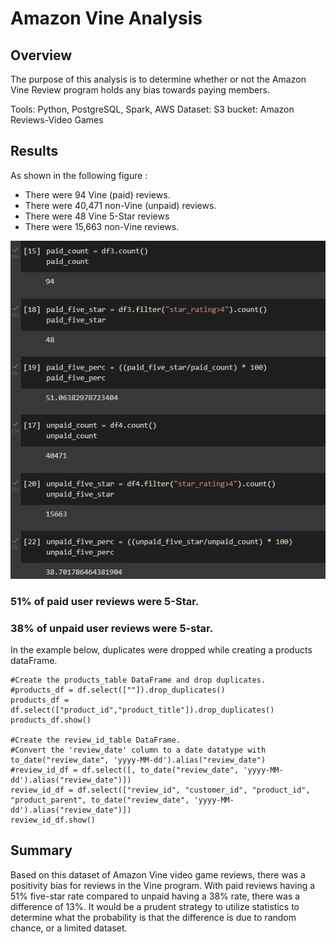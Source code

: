 # Amazon Vine Analysis




## Overview

The purpose of this analysis is to determine whether or not the Amazon Vine Review program holds any bias towards paying members. 

Tools: Python, PostgreSQL, Spark, AWS
Dataset: S3 bucket: Amazon Reviews-Video Games

## Results

As shown in the following figure :
- There were 94 Vine (paid) reviews.
- There were 40,471 non-Vine (unpaid) reviews.
- There were 48 Vine 5-Star reviews
- There were 15,663 non-Vine reviews.


![Filtered Vine Counts](vinefilter.png)



### 51% of paid user reviews were 5-Star.

### 38% of unpaid user reviews were 5-star.

In the example below, duplicates were dropped while creating a products dataFrame.

    #Create the products_table DataFrame and drop duplicates. 
    #products_df = df.select([""]).drop_duplicates()
    products_df = df.select(["product_id","product_title"]).drop_duplicates()
    products_df.show()

    #Create the review_id_table DataFrame. 
    #Convert the 'review_date' column to a date datatype with to_date("review_date", 'yyyy-MM-dd').alias("review_date")
    #review_id_df = df.select([, to_date("review_date", 'yyyy-MM-dd').alias("review_date")])
    review_id_df = df.select(["review_id", "customer_id", "product_id", "product_parent", to_date("review_date", 'yyyy-MM-dd').alias("review_date")])
    review_id_df.show()


## Summary

Based on this dataset of Amazon Vine video game reviews, there was a positivity bias for reviews in the Vine program. With paid reviews having a 51% five-star rate compared to unpaid having a 38% rate, there was a difference of 13%. It would be a prudent strategy to utilize statistics to determine what the probability is that the difference is due to random chance, or a limited dataset. 
